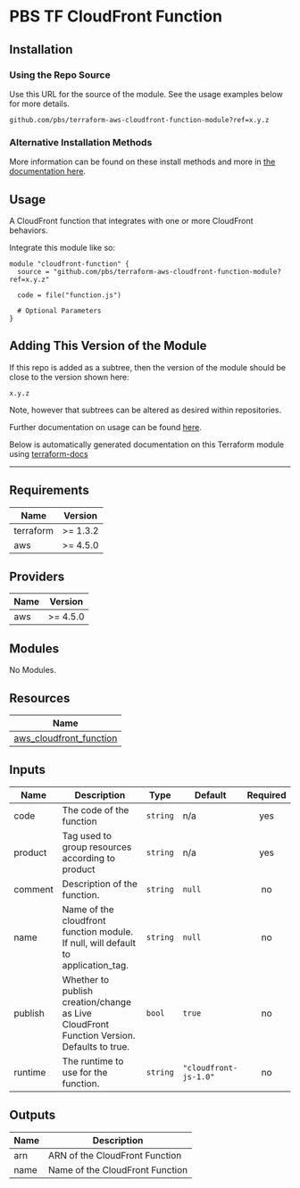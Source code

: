 # PBS TF CloudFront Function

## Installation

### Using the Repo Source

Use this URL for the source of the module. See the usage examples below for more details.

```hcl
github.com/pbs/terraform-aws-cloudfront-function-module?ref=x.y.z
```

### Alternative Installation Methods

More information can be found on these install methods and more in [the documentation here](./docs/general/install).

## Usage

A CloudFront function that integrates with one or more CloudFront behaviors.

Integrate this module like so:

```hcl
module "cloudfront-function" {
  source = "github.com/pbs/terraform-aws-cloudfront-function-module?ref=x.y.z"

  code = file("function.js")

  # Optional Parameters
}
```

## Adding This Version of the Module

If this repo is added as a subtree, then the version of the module should be close to the version shown here:

`x.y.z`

Note, however that subtrees can be altered as desired within repositories.

Further documentation on usage can be found [here](./docs).

Below is automatically generated documentation on this Terraform module using [terraform-docs][terraform-docs]

---

[terraform-docs]: https://github.com/terraform-docs/terraform-docs

## Requirements

| Name | Version |
|------|---------|
| terraform | >= 1.3.2 |
| aws | >= 4.5.0 |

## Providers

| Name | Version |
|------|---------|
| aws | >= 4.5.0 |

## Modules

No Modules.

## Resources

| Name |
|------|
| [aws_cloudfront_function](https://registry.terraform.io/providers/hashicorp/aws/latest/docs/resources/cloudfront_function) |

## Inputs

| Name | Description | Type | Default | Required |
|------|-------------|------|---------|:--------:|
| code | The code of the function | `string` | n/a | yes |
| product | Tag used to group resources according to product | `string` | n/a | yes |
| comment | Description of the function. | `string` | `null` | no |
| name | Name of the cloudfront function module. If null, will default to application\_tag. | `string` | `null` | no |
| publish | Whether to publish creation/change as Live CloudFront Function Version. Defaults to true. | `bool` | `true` | no |
| runtime | The runtime to use for the function. | `string` | `"cloudfront-js-1.0"` | no |

## Outputs

| Name | Description |
|------|-------------|
| arn | ARN of the CloudFront Function |
| name | Name of the CloudFront Function |
